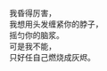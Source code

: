 <p class="has-line-data" data-line-start="3" data-line-end="8">我昏得厉害，<br>
我想用头发缠紧你的脖子，<br>
摇匀你的脑浆。<br>
可是我不能，<br>
只好任自己燃烧成灰烬。</p>
